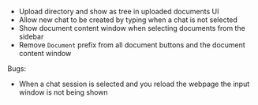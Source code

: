 - Upload directory and show as tree in uploaded documents UI
- Allow new chat to be created by typing when a chat is not selected
- Show document content window when selecting documents from the sidebar
- Remove `Document` prefix from all document buttons and the document content window

Bugs:
- When a chat session is selected and you reload the webpage the input window is not being shown